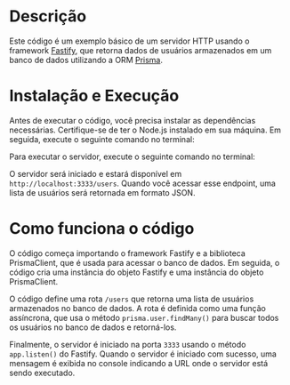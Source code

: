 # Descrição

Este código é um exemplo básico de um servidor HTTP usando o framework [Fastify](https://www.fastify.io/), que retorna dados de usuários armazenados em um banco de dados utilizando a ORM [Prisma](https://www.prisma.io/).

# Instalação e Execução

Antes de executar o código, você precisa instalar as dependências necessárias. Certifique-se de ter o Node.js instalado em sua máquina. Em seguida, execute o seguinte comando no terminal:

Para executar o servidor, execute o seguinte comando no terminal:

O servidor será iniciado e estará disponível em `http://localhost:3333/users`. Quando você acessar esse endpoint, uma lista de usuários será retornada em formato JSON.

# Como funciona o código

O código começa importando o framework Fastify e a biblioteca PrismaClient, que é usada para acessar o banco de dados. Em seguida, o código cria uma instância do objeto Fastify e uma instância do objeto PrismaClient.

O código define uma rota `/users` que retorna uma lista de usuários armazenados no banco de dados. A rota é definida como uma função assíncrona, que usa o método `prisma.user.findMany()` para buscar todos os usuários no banco de dados e retorná-los.

Finalmente, o servidor é iniciado na porta `3333` usando o método `app.listen()` do Fastify. Quando o servidor é iniciado com sucesso, uma mensagem é exibida no console indicando a URL onde o servidor está sendo executado.
